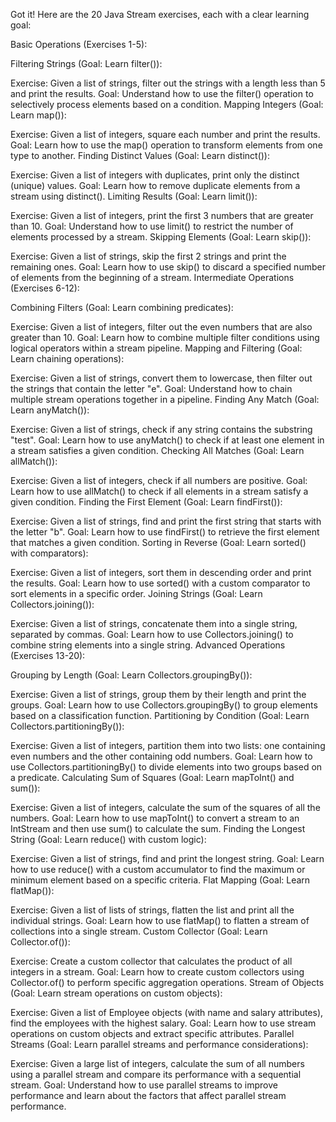 Got it! Here are the 20 Java Stream exercises, each with a clear learning goal:

Basic Operations (Exercises 1-5):

Filtering Strings (Goal: Learn filter()):

Exercise: Given a list of strings, filter out the strings with a length less than 5 and print the results.
Goal: Understand how to use the filter() operation to selectively process elements based on a condition.
Mapping Integers (Goal: Learn map()):

Exercise: Given a list of integers, square each number and print the results.
Goal: Learn how to use the map() operation to transform elements from one type to another.
Finding Distinct Values (Goal: Learn distinct()):

Exercise: Given a list of integers with duplicates, print only the distinct (unique) values.
Goal: Learn how to remove duplicate elements from a stream using distinct().
Limiting Results (Goal: Learn limit()):

Exercise: Given a list of integers, print the first 3 numbers that are greater than 10.
Goal: Understand how to use limit() to restrict the number of elements processed by a stream.
Skipping Elements (Goal: Learn skip()):

Exercise: Given a list of strings, skip the first 2 strings and print the remaining ones.
Goal: Learn how to use skip() to discard a specified number of elements from the beginning of a stream.
Intermediate Operations (Exercises 6-12):

Combining Filters (Goal: Learn combining predicates):

Exercise: Given a list of integers, filter out the even numbers that are also greater than 10.
Goal: Learn how to combine multiple filter conditions using logical operators within a stream pipeline.
Mapping and Filtering (Goal: Learn chaining operations):

Exercise: Given a list of strings, convert them to lowercase, then filter out the strings that contain the letter "e".
Goal: Understand how to chain multiple stream operations together in a pipeline.
Finding Any Match (Goal: Learn anyMatch()):

Exercise: Given a list of strings, check if any string contains the substring "test".
Goal: Learn how to use anyMatch() to check if at least one element in a stream satisfies a given condition.
Checking All Matches (Goal: Learn allMatch()):

Exercise: Given a list of integers, check if all numbers are positive.
Goal: Learn how to use allMatch() to check if all elements in a stream satisfy a given condition.
Finding the First Element (Goal: Learn findFirst()):

Exercise: Given a list of strings, find and print the first string that starts with the letter "b".
Goal: Learn how to use findFirst() to retrieve the first element that matches a given condition.
Sorting in Reverse (Goal: Learn sorted() with comparators):

Exercise: Given a list of integers, sort them in descending order and print the results.
Goal: Learn how to use sorted() with a custom comparator to sort elements in a specific order.
Joining Strings (Goal: Learn Collectors.joining()):

Exercise: Given a list of strings, concatenate them into a single string, separated by commas.
Goal: Learn how to use Collectors.joining() to combine string elements into a single string.
Advanced Operations (Exercises 13-20):

Grouping by Length (Goal: Learn Collectors.groupingBy()):

Exercise: Given a list of strings, group them by their length and print the groups.
Goal: Learn how to use Collectors.groupingBy() to group elements based on a classification function.
Partitioning by Condition (Goal: Learn Collectors.partitioningBy()):

Exercise: Given a list of integers, partition them into two lists: one containing even numbers and the other containing odd numbers.
Goal: Learn how to use Collectors.partitioningBy() to divide elements into two groups based on a predicate.
Calculating Sum of Squares (Goal: Learn mapToInt() and sum()):

Exercise: Given a list of integers, calculate the sum of the squares of all the numbers.
Goal: Learn how to use mapToInt() to convert a stream to an IntStream and then use sum() to calculate the sum.
Finding the Longest String (Goal: Learn reduce() with custom logic):

Exercise: Given a list of strings, find and print the longest string.
Goal: Learn how to use reduce() with a custom accumulator to find the maximum or minimum element based on a specific criteria.
Flat Mapping (Goal: Learn flatMap()):

Exercise: Given a list of lists of strings, flatten the list and print all the individual strings.
Goal: Learn how to use flatMap() to flatten a stream of collections into a single stream.
Custom Collector (Goal: Learn Collector.of()):

Exercise: Create a custom collector that calculates the product of all integers in a stream.
Goal: Learn how to create custom collectors using Collector.of() to perform specific aggregation operations.
Stream of Objects (Goal: Learn stream operations on custom objects):

Exercise: Given a list of Employee objects (with name and salary attributes), find the employees with the highest salary.
Goal: Learn how to use stream operations on custom objects and extract specific attributes.
Parallel Streams (Goal: Learn parallel streams and performance considerations):

Exercise: Given a large list of integers, calculate the sum of all numbers using a parallel stream and compare its performance with a sequential stream.
Goal: Understand how to use parallel streams to improve performance and learn about the factors that affect parallel stream performance.
